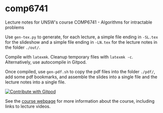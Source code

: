 # comp6741
Lecture notes for UNSW's course COMP6741 - Algorithms for intractable problems

Use `gen-tex.py` to generate, for each lecture, a simple file ending in `-SL.tex` for the slideshow and a simple file ending in `-LN.tex` for the lecture notes in the folder `./out/`.

Compile with `latexmk`. Cleanup temporary files with `latexmk -c`. Alternatively, use autocompile in Gitpod.

Once compiled, use `gen-pdf.sh` to copy the pdf files into the folder `./pdf/`, add some pdf bookmarks, and assemble the slides into a single file and the lecture notes into a single file.

<a href="https://gitpod.io/#https://github.com/serggasp/comp6741">
  <img
    src="https://img.shields.io/badge/Contribute%20with-Gitpod-908a85?logo=gitpod"
    alt="Contribute with Gitpod"
  />
</a>

See the <a href="https://serggasp.github.io/comp6741/">course webpage</a> for more information about the course, including links to lecture videos.
